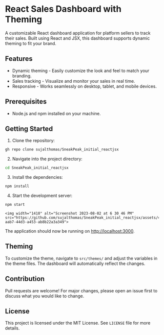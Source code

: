 # React Sales Dashboard with Theming

A customizable React dashboard application for platform sellers to track their sales. Built using React and JSX, this dashboard supports dynamic theming to fit your brand.

## Features

* Dynamic theming - Easily customize the look and feel to match your branding.
* Sales tracking - Visualize and monitor your sales in real time.
* Responsive - Works seamlessly on desktop, tablet, and mobile devices.

## Prerequisites

* Node.js and npm installed on your machine.

## Getting Started

1. Clone the repository:
```bash
gh repo clone sujalthomas/SneakPeak_initial_reactjsx
```

2. Navigate into the project directory:
```bash
cd SneakPeak_initial_reactjsx
```

3. Install the dependencies:
```bash
npm install
```

4. Start the development server:
```bash
npm start
```

```
<img width="1410" alt="Screenshot 2023-08-02 at 6 30 46 PM" src="https://github.com/sujalthomas/SneakPeak_initial_reactjsx/assets/42236789/0ccff332-aab7-44d3-a453-ab8b22a3a349">

```

The application should now be running on [http://localhost:3000](http://localhost:3000).

## Theming

To customize the theme, navigate to `src/themes/` and adjust the variables in the theme files. The dashboard will automatically reflect the changes.

## Contribution

Pull requests are welcome! For major changes, please open an issue first to discuss what you would like to change.

## License

This project is licensed under the MIT License. See `LICENSE` file for more details.
